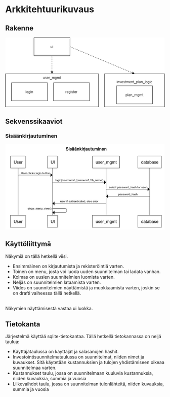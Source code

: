 # Arkkitehtuurikuvaus

## Rakenne
![Rakenne](./kuvat/pakkausrakenne.png)

## Sekvenssikaaviot
### Sisäänkirjautuminen
![Sisäänkirjautuminen](./kuvat/sisaankirjautuminen.PNG)

## Käyttöliittymä
Näkymiä on tällä hetkellä viisi. 
* Ensimmäinen on kirjautumista ja rekisteröintiä varten. 
* Toinen on menu, josta voi luoda uuden suunnitelman tai ladata vanhan.
* Kolmas on uusien suunnitelmien luomista varten.
* Neljäs on suunnitelmien lataamista varten.
* Viides on suunnitelmien näyttämistä ja muokkaamista varten, joskin se on drafti vaiheessa tällä hetkellä.
<br>
Näkymien näyttämisestä vastaa ui luokka.

## Tietokanta
Järjestelmä käyttää sqlite-tietokantaa. Tällä hetkellä tietokannassa on neljä taulua:
* Käyttäjätaulussa on käyttäjät ja salasanojen hashit. 
* Investointisuunnitelmataulussa on suunnitelmat, niiden nimet ja kuvaukset. Sitä käytetään kustannuksien ja tulojen yhdistämiseen oikeaa suunnitelmaa varten.
* Kustannukset taulu, jossa on suunnitelmaan kuuluvia kustannuksia, niiden kuvauksia, summia ja vuosia
* Liikevaihdot taulu, jossa on suunnitelman tulonlähteitä, niiden kuvauksia, summia ja vuosia
